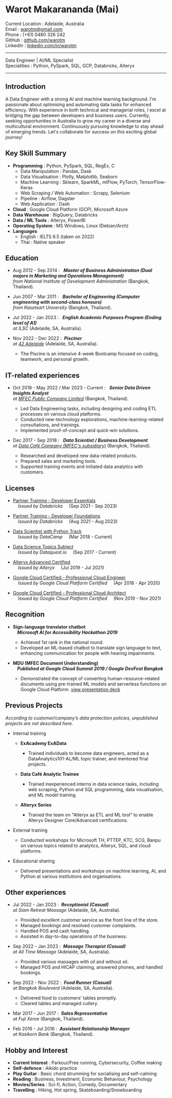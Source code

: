 Warot Makarananda (Mai)
=======================

Current Location : Adelaide, Australia\
Email : <warotm@gmail.com>\
Phone : (+61) 0480 326 242\
GitHub : [github.com/warotm](https://github.com/warotm)\
LinkedIn : [linkedin.com/in/warotm](https://www.linkedin.com/in/warotm/)

----

Data Engineer | AI/ML Specialist\
Specialities : Python, PySpark, SQL, GCP, Databricks, Alteryx

----

Introduction
------------

A Data Engineer with a strong AI and machine learning background. I'm passionate about optimising and automating data tasks for enhanced efficiency. With experience in both technical and managerial roles, I excel at bridging the gap between developers and business users. Currently, seeking opportunities in Australia to grow my career in a diverse and multicultural environment. Continuously pursuing knowledge to stay ahead of emerging trends. Let's collaborate for success on this exciting global journey!

Key Skill Summary
-----------------

- **Programming** : Python, PySpark, SQL, RegEx, C
  - Data Manipulation : Pandas, Dask
  - Data Visualisation : Plotly, Matplotlib, Seaborn
  - Machine Learning : Sklearn, SparkML, mlFlow, PyTorch, TensorFlow-Keras
  - Web Scraping / Web Automation : Scrapy, Selenium
  - Pipeline : Airflow, Dagster
  - Web Application : Dash
- **Cloud** : Google Cloud Platform (GCP), Microsoft Azure
- **Data Warehouse** : BigQuery, Databricks
- **Data / ML Tools** : Alteryx, PowerBI
- **Operating System** : MS Windows, Linux (Debian/Arch)
- **Languages**
  - English : IELTS 6.5 (taken on 2022)
  - Thai : Native speaker

Education
---------

- Aug 2012 - Sep 2014
:   ***Master of Business Administration (Dual majors in Marketing and Operations Management)**\
from National Institute of Development Administration* (Bangkok, Thailand).

- Jun 2007 - Mar 2011
:   ***Bachelor of Engineering (Computer engineering with second-class honours)**\
from Kasetsart University* (Bangkok, Thailand).

- Jul 2022 - Jan 2023
:   ***English Academic Purposes Program (Ending level of A1)**\
at ILSC* (Adelaide, SA, Australia).

- Nov 2022 - Dec 2022
:  ***Pisciner**\
at [42 Adelaide](https://www.42adel.org.au/)* (Adelaide, SA, Australia).

  - The Piscine is an intensive 4-week Bootcamp focused on coding, teamwork, and personal growth.

IT-related experiences
----------------------

- Oct 2018 - May 2022 / Mar 2023 - Current
:   ***Senior Data Driven Insights Analyst**\
at [MFEC Public Company Limited](https://www.mfec.co.th/)* (Bangkok, Thailand).

  - Led Data Engineering tasks, including designing and coding ETL processes on various cloud platforms.
  - Conducted new-technology explorations, machine-learning-related consultations, and trainings.
  - Implemented proof-of-concept and quick-win solutions.

- Dec 2017 - Sep 2018
:   ***Data Scientist / Business Development**\
at [Data Café Company (MFEC's subsidiary)](https://datacafethailand.com/)* (Bangkok, Thailand).

  - Researched and developed new data-related products.
  - Prepared sales and marketing tools.
  - Supported training events and initiated data analytics with customers.

Licenses
--------

- [Partner Training - Developer Essentials](https://credentials.databricks.com/155b03e1-08dc-4210-8e83-98f553d75e4d)\
    *Issued by Databricks*
    (Sep 2021 - Sep 2023)

- [Partner Training - Developer Foundations](https://credentials.databricks.com/0701c154-349f-426c-8169-356cbb8bf59c)\
    *Issued by Databricks*
    (Aug 2021 - Aug 2023)

- [Data Scientist with Python Track](https://www.datacamp.com/statement-of-accomplishment/track/3f8a3dcee414a38050ead385dc11a35d02ea2010)\
    *Issued by DataCamp*
    (Mar 2018 - Current)

- [Data Science Topics Subject](https://app.dataquest.io/view_cert/GZCQJP0S6WLYQT99BFHJ/)\
    *Issued by Dataquest.io*
    (Sep 2017 - Current)

- [Alteryx Advanced Certified](https://s3.us-east-2.amazonaws.com/ayx.certificates/20190726_AlterxDesignerAdvanced0TPn5UeR0Tw8GRaxmTFmb1clW5FUtmWlVdOdlWrBHVUhGbt9ENJpnT.pdf)\
    *Issued by Alteryx*
    (Jul 2019 - Jul 2021)

- [Google Cloud Certified - Professional Cloud Engineer](https://www.credential.net/22ecaff3-6f9a-44c8-a1f6-634d7cfab919)\
    *Issued by Google Cloud Platform Certified*
    (Apr 2018 - Apr 2020)

- [Google Cloud Certified - Professional Cloud Architect](https://www.credential.net/ad768d5a-4abd-4e87-9afd-69e19c97a652)\
    *Issued by Google Cloud Platform Certified*
    (Nov 2019 - Nov 2021)

Recognition
-----------

- **Sign-language translator chatbot\
    *Microsoft AI for Accessibility Hackathon 2019***

  - Achieved 1st rank in the national round.
  - Developed an ML-based chatbot to translate sign language to text, enhancing communication for people with hearing impairments.

- **MDU (MFEC Document Understanding)\
    *Published at Google Cloud Summit 2019 / Google DevFest Bangkok***

  - Demonstrated the concept of converting human-resource-related documents using pre-trained ML models and serverless functions on Google Cloud Platform. [view presentation deck](https://docs.google.com/presentation/d/1AyX0wY6w7iMr1NBsTKs9DBoXmAXy6UTqSKS0EGAtE_M/edit?usp=sharing)

Previous Projects
-----------------

*According to customer/company’s data protection policies, unpublished projects are not described here.*

- Internal training
  - **ExAcademy ExAData**
    - Trained individuals to become data engineers, acted as a DataAnalytics101-AL/ML topic trainer, and mentored final projects.

  - **Data Café Analytic Trainee**
    - Trained inexperienced interns in data science tasks, including web scraping, Python and SQL programming, data visualisation, and ML model training.

  - **Alteryx Series**
    - Trained the team on "Alteryx as ETL and ML tool" to enable Alteryx Designer Core/Advanced certifications.

- External training
  - Conducted workshops for Microsoft TH, PTTEP, KTC, SCG, Banpu on various topics related to analytics, Alteryx, SQL, and cloud platforms.

- Educational sharing
  - Delivered presentations and workshops on machine learning, AI, and Python at various institutions and organisations.

Other experiences
-----------------

- Jul 2022 - Jan 2023
:  ***Receptionist (Casual)**\
at Siam Retreat Massage* (Adelaide, SA, Australia).

  - Provided excellent customer service as the front line of the store.
  - Managed bookings and resolved customer complaints.
  - Handled POS and cash handling.
  - Assisted in day-to-day operations of the business.

- Sep 2022 - Jan 2023
:  ***Massage Therapist (Casual)**\
at All Time Massage* (Adelaide, SA, Australia).

  - Provided various massages with oil and without oil.
  - Managed POS and HICAP claiming, answered phones, and handled bookings.

- Sep 2022 - Nov 2022
:  ***Food Runner (Casual)**\
at Bangkok Boulevard* (Adelaide, SA, Australia).

  - Delivered food to customers' tables promptly.
  - Cleared tables and managed cutlery.

- Mar 2017 - Jun 2017
:  ***Sales Representative**\
at Fuji Xerox* (Bangkok, Thailand).

- Feb 2016 - Jul 2016
:  ***Assistant Relationship Manager**\
at Kasikorn Bank* (Bangkok, Thailand).

Hobby and Interest
------------------

- **Current Interest** : Parkour/Free running, Cybersecurity, Coffee making
- **Self-defence** : Aikido practice
- **Play Guitar** : Basic chord strumming for socialising and self-calming
- **Reading** : Business, Investment, Economic Behaviour, Psychology
- **Movies/Series** : Sci-fi, Action, Comedy, Documentary
- **Travelling** : Hiking, Hot spring, Skateboarding/Snowboarding
